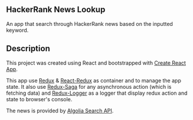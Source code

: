 ## HackerRank News Lookup

An app that search through HackerRank news based on the inputted keyword.

## Description
This project was created using React and bootstrapped with [Create React App](https://github.com/facebook/create-react-app).

This app use [Redux](https://redux.js.org/) & [React-Redux](https://react-redux.js.org/) as container and to manage the app state.
It also use [Redux-Saga](https://redux-saga.js.org/) for any asynchronous action (which is fetching data) and [Redux-Logger](https://www.npmjs.com/package/redux-logger) as a logger that display redux action and state to browser's console.

The news is provided by [Algolia Search API](https://hn.algolia.com/api).


